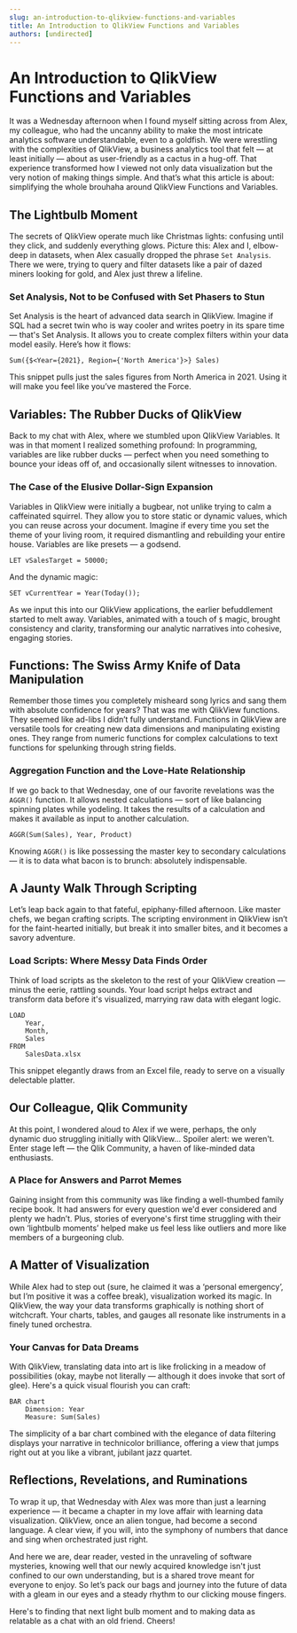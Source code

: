 ```yaml
---
slug: an-introduction-to-qlikview-functions-and-variables
title: An Introduction to QlikView Functions and Variables
authors: [undirected]
---
```



# An Introduction to QlikView Functions and Variables

It was a Wednesday afternoon when I found myself sitting across from Alex, my colleague, who had the uncanny ability to make the most intricate analytics software understandable, even to a goldfish. We were wrestling with the complexities of QlikView, a business analytics tool that felt — at least initially — about as user-friendly as a cactus in a hug-off. That experience transformed how I viewed not only data visualization but the very notion of making things simple. And that’s what this article is about: simplifying the whole brouhaha around QlikView Functions and Variables.

## The Lightbulb Moment

The secrets of QlikView operate much like Christmas lights: confusing until they click, and suddenly everything glows. Picture this: Alex and I, elbow-deep in datasets, when Alex casually dropped the phrase `Set Analysis`. There we were, trying to query and filter datasets like a pair of dazed miners looking for gold, and Alex just threw a lifeline.

### Set Analysis, Not to be Confused with Set Phasers to Stun

Set Analysis is the heart of advanced data search in QlikView. Imagine if SQL had a secret twin who is way cooler and writes poetry in its spare time — that's Set Analysis. It allows you to create complex filters within your data model easily. Here’s how it flows:

```qlikview
Sum({$<Year={2021}, Region={'North America'}>} Sales)
```

This snippet pulls just the sales figures from North America in 2021. Using it will make you feel like you’ve mastered the Force.

## Variables: The Rubber Ducks of QlikView

Back to my chat with Alex, where we stumbled upon QlikView Variables. It was in that moment I realized something profound: In programming, variables are like rubber ducks — perfect when you need something to bounce your ideas off of, and occasionally silent witnesses to innovation.

### The Case of the Elusive Dollar-Sign Expansion

Variables in QlikView were initially a bugbear, not unlike trying to calm a caffeinated squirrel. They allow you to store static or dynamic values, which you can reuse across your document. Imagine if every time you set the theme of your living room, it required dismantling and rebuilding your entire house. Variables are like presets — a godsend.

```qlikview
LET vSalesTarget = 50000;
```

And the dynamic magic:

```qlikview
SET vCurrentYear = Year(Today());
```

As we input this into our QlikView applications, the earlier befuddlement started to melt away. Variables, animated with a touch of `$` magic, brought consistency and clarity, transforming our analytic narratives into cohesive, engaging stories.

## Functions: The Swiss Army Knife of Data Manipulation

Remember those times you completely misheard song lyrics and sang them with absolute confidence for years? That was me with QlikView functions. They seemed like ad-libs I didn’t fully understand. Functions in QlikView are versatile tools for creating new data dimensions and manipulating existing ones. They range from numeric functions for complex calculations to text functions for spelunking through string fields.

### Aggregation Function and the Love-Hate Relationship

If we go back to that Wednesday, one of our favorite revelations was the `AGGR()` function. It allows nested calculations — sort of like balancing spinning plates while yodeling. It takes the results of a calculation and makes it available as input to another calculation.

```qlikview
AGGR(Sum(Sales), Year, Product)
```

Knowing `AGGR()` is like possessing the master key to secondary calculations — it is to data what bacon is to brunch: absolutely indispensable.

## A Jaunty Walk Through Scripting

Let’s leap back again to that fateful, epiphany-filled afternoon. Like master chefs, we began crafting scripts. The scripting environment in QlikView isn’t for the faint-hearted initially, but break it into smaller bites, and it becomes a savory adventure. 

### Load Scripts: Where Messy Data Finds Order

Think of load scripts as the skeleton to the rest of your QlikView creation — minus the eerie, rattling sounds. Your load script helps extract and transform data before it's visualized, marrying raw data with elegant logic.

```qlikview
LOAD
    Year,
    Month,
    Sales
FROM
    SalesData.xlsx
```

This snippet elegantly draws from an Excel file, ready to serve on a visually delectable platter.

## Our Colleague, Qlik Community

At this point, I wondered aloud to Alex if we were, perhaps, the only dynamic duo struggling initially with QlikView… Spoiler alert: we weren't. Enter stage left — the Qlik Community, a haven of like-minded data enthusiasts.

### A Place for Answers and Parrot Memes

Gaining insight from this community was like finding a well-thumbed family recipe book. It had answers for every question we'd ever considered and plenty we hadn’t. Plus, stories of everyone's first time struggling with their own ‘lightbulb moments’ helped make us feel less like outliers and more like members of a burgeoning club.

## A Matter of Visualization

While Alex had to step out (sure, he claimed it was a ‘personal emergency’, but I’m positive it was a coffee break), visualization worked its magic. In QlikView, the way your data transforms graphically is nothing short of witchcraft. Your charts, tables, and gauges all resonate like instruments in a finely tuned orchestra.

### Your Canvas for Data Dreams

With QlikView, translating data into art is like frolicking in a meadow of possibilities (okay, maybe not literally — although it does invoke that sort of glee). Here's a quick visual flourish you can craft:

```qlikview
BAR chart
    Dimension: Year
    Measure: Sum(Sales)
```

The simplicity of a bar chart combined with the elegance of data filtering displays your narrative in technicolor brilliance, offering a view that jumps right out at you like a vibrant, jubilant jazz quartet.

## Reflections, Revelations, and Ruminations

To wrap it up, that Wednesday with Alex was more than just a learning experience — it became a chapter in my love affair with learning data visualization. QlikView, once an alien tongue, had become a second language. A clear view, if you will, into the symphony of numbers that dance and sing when orchestrated just right.

And here we are, dear reader, vested in the unraveling of software mysteries, knowing well that our newly acquired knowledge isn't just confined to our own understanding, but is a shared trove meant for everyone to enjoy. So let’s pack our bags and journey into the future of data with a gleam in our eyes and a steady rhythm to our clicking mouse fingers.

Here's to finding that next light bulb moment and to making data as relatable as a chat with an old friend. Cheers!